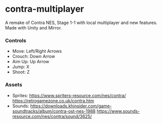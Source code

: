 # contra-multiplayer
A remake of Contra NES, Stage 1-1 with local multiplayer and new features. Made with Unity and Mirror.

### Controls
* Move: Left/Right Arrows
* Crouch: Down Arrow
* Aim Up: Up Arrow
* Jump: X
* Shoot: Z

### Assets
* Sprites: https://www.spriters-resource.com/nes/contra/ https://retrogamezone.co.uk/contra.htm
* Sounds: https://downloads.khinsider.com/game-soundtracks/album/contra-ost-nes-1988 https://www.sounds-resource.com/nes/contra/sound/3625/
